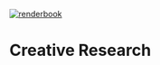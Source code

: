 [![renderbook](https://github.com/michael-collins/minibookdown/actions/workflows/main.yml/badge.svg)](https://github.com/michael-collins/minibookdown/actions/workflows/main.yml)
# Creative Research
